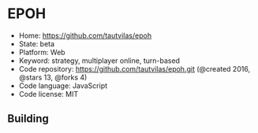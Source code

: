 # EPOH

- Home: https://github.com/tautvilas/epoh
- State: beta
- Platform: Web
- Keyword: strategy, multiplayer online, turn-based
- Code repository: https://github.com/tautvilas/epoh.git (@created 2016, @stars 13, @forks 4)
- Code language: JavaScript
- Code license: MIT

## Building
